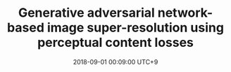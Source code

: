 ---
title:          "Generative adversarial network-based image super-resolution using perceptual content losses"
date:           2018-09-01 00:09:00 UTC+9
selected:       true
pub:            "European Conference on Computer Vision Workshops (ECCVW)"
pub_date:       "2018"
authors:
- Manri Cheon
- Jun-Hyuk Kim
- Jun-Ho Choi
- Jong-Seok Lee
links:
  Paper: https://doi.org/10.1007/978-3-030-11021-5_4
  Arxiv: https://arxiv.org/abs/1809.04783
  Code: https://github.com/manricheon/tf-eusr-pcl
---